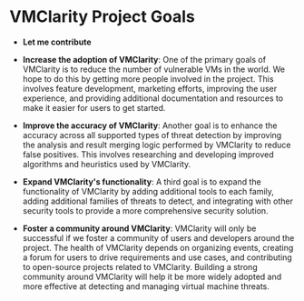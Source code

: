# VMClarity Project Goals

- **Let me contribute**

- **Increase the adoption of VMClarity**: One of the primary goals of VMClarity
  is to reduce the number of vulnerable VMs in the world. We hope to do this by
  getting more people involved in the project. This involves feature development,
  marketing efforts, improving the user experience, and providing additional
  documentation and resources to make it easier for users to get started.

- **Improve the accuracy of VMClarity**: Another goal is to enhance the
  accuracy across all supported types of threat detection by improving the
  analysis and result merging logic performed by VMClarity to reduce false
  positives. This involves researching and developing improved algorithms and
  heuristics used by VMClarity.

- **Expand VMClarity's functionality**: A third goal is to expand the
  functionality of VMClarity by adding additional tools to each family, adding
  additional families of threats to detect, and integrating with other security
  tools to provide a more comprehensive security solution.

- **Foster a community around VMClarity**: VMClarity will only be successful if
  we foster a community of users and developers around the project. The health
  of VMClarity depends on organizing events, creating a forum for users to drive
  requirements and use cases, and contributing to open-source projects related to
  VMClarity. Building a strong community around VMClarity will help it be more
  widely adopted and more effective at detecting and managing virtual machine
  threats.

